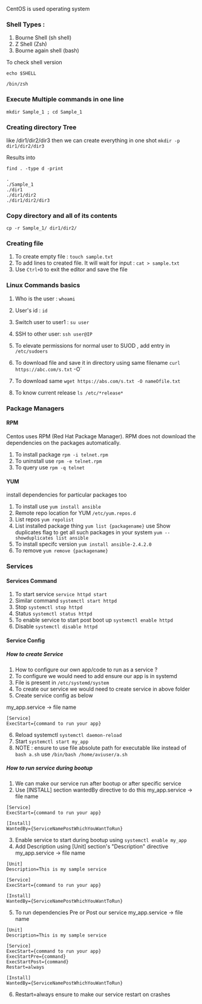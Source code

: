
CentOS is used operating system

### Shell Types :
1. Bourne Shell (sh shell)
2. Z Shell (Zsh)
3. Bourne again shell (bash)

To check shell version

`echo $SHELL`
```
/bin/zsh
```
### Execute Multiple commands in one line

`mkdir Sample_1 ; cd Sample_1`

### Creating directory Tree
like /dir1/dir2/dir3 then we can create everything in one shot
`mkdir -p  dir1/dir2/dir3`

Results into

`find . -type d -print`
```
.
./Sample_1
./dir1
./dir1/dir2
./dir1/dir2/dir3
````

### Copy directory and all of its contents

`cp -r Sample_1/ dir1/dir2/`


### Creating file

1. To create empty file : `touch sample.txt`
2. To add lines to created file. It will wait for input : `cat > sample.txt`
3. Use `Ctrl+D` to exit the editor and save the file


### Linux Commands basics


 1. Who is the user : `whoami`

 2. User's id : `id`

 3. Switch user to user1 : `su user`

 4. SSH to other user: `ssh user@IP`

 5. To elevate permissions for normal user to SUOD , add entry in `/etc/sudoers`

 6. To download file and save it in directory using same filename `curl https://abc.com/s.txt` -O`

 7. To download same `wget https://abs.com/s.txt -O nameOfile.txt`

 8. To know current release `ls /etc/*release*`


### Package Managers

#### RPM
Centos uses RPM (Red Hat Package Manager). RPM does not download the
dependencies on the packages automatically.

1. To install package `rpm -i telnet.rpm`
2. To uninstall use `rpm -e telnet.rpm`
3. To query use `rpm -q telnet`


#### YUM

install dependencies for particular packages too
1. To install use `yum install ansible`
2. Remote repo location for YUM `/etc/yum.repos.d`
3. List repos `yum repolist`
4. List installed package thing `yum list {packagename}` use Show duplicates
flag to get all such packages in your system `yum --showduplicates list ansible`
5. To install specifc version `yum install ansible-2.4.2.0`
6. To remove `yum remove {packagename}`


### Services

#### Services Command

1. To start service `service httpd start`
2. Similar command `systemctl start httpd`
3. Stop `systemctl stop httpd`
4. Status `systemctl status httpd`
5. To enable service to start post boot up `systemctl enable httpd`
6. Disable `systemctl disable httpd`


#### Service Config

##### How to create Service
1. How to configure our own app/code to run as a service ?
2. To configure we would need to add ensure our app is in systemd
3. File is present in `/etc/systemd/system`
4. To create our service we would need to create service in above folder
5. Create service config as below

  my_app.service -> file name
  ```
  [Service]
  ExecStart={command to run your app}
  ```
6. Reload systemctl `systemctl daemon-reload`
7. Start `systemctl start my_app`
8. NOTE : ensure to use file absolute path for executable like instead of
  `bash a.sh` use `/bin/bash /home/aviuser/a.sh`

##### How to run service during bootup
1. We can make our service run after bootup or after specific service
2. Use [INSTALL] section wantedBy directive to do this
  my_app.service -> file name
  ```
  [Service]
  ExecStart={command to run your app}

  [Install]
  WantedBy={ServiceNamePostWhichYouWantToRun}
  ```
3. Enable service to start during bootup using `systemctl enable my_app`
4. Add Description using [Unit] section's "Description" directive
  my_app.service -> file name
  ```
  [Unit]
  Description=This is my sample service

  [Service]
  ExecStart={command to run your app}

  [Install]
  WantedBy={ServiceNamePostWhichYouWantToRun}
  ```
5. To run dependencies Pre or Post our service
  my_app.service -> file name
  ```
  [Unit]
  Description=This is my sample service

  [Service]
  ExecStart={command to run your app}
  ExecStartPre={command}
  ExecStartPost={command}
  Restart=always

  [Install]
  WantedBy={ServiceNamePostWhichYouWantToRun}
  ```
  6. Restart=always ensure to make our service restart on crashes
